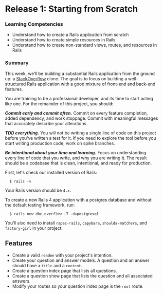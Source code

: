 # Release 1: Starting from Scratch

### Learning Competencies

- Understand how to create a Rails application from scratch
- Understand how to create simple resources in Rails
- Understand how to create non-standard views, routes, and resources in Rails

### Summary

This week, we'll be building a substantial Rails application from the ground up: a [StackOverflow](http://www.stackoverflow.com) clone.  The goal is to focus on building a well-structured Rails application with a good mixture of front-end and back-end features.

You are training to be a professional developer, and its time to start acting like one. For the remainder of this project, you should:

***Commit early and commit often.***  Commit on every feature completion, added dependency, and work stoppage. Commit with meaningful messages that accurately describe your alterations.

***TDD everything.*** You will not be writing a single line of code on this project before you've written a test for it. If you need to explore the tool before you start writing production code, work on spike branches.

***Be intentional about your time and learning.*** Focus on understanding every line of code that you write, and why you are writing it. The result should be a codebase that is clean, intentional, and ready for production.
  
First, let's check our installed version of Rails:

```text
  $ rails -v
```

Your Rails version should be `4.x`.

To create a new Rails 4 application with a postgres database and without the default testing framework, run:

```text
  $ rails new dbc_overflow -T -d=postgresql
```

You'll also need to install `rspec-rails`, `capybara`, `shoulda-matchers`, and `factory-girl` in your project.

## Features

- Create a valid `readme` with your project's intention.
- Create your question and answer models. A question and an answer should have a `title` and a `content`.
- Create a question index page that lists all questions.
- Create a question show page that lists the question and all associated answers.
- Modify your routes so your question index page is the `root` route.
